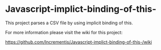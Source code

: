 # Javascript-implict-binding-of-this-
This project parses a CSV file by using implicit binding of this.

For more information please visit the wiki for this project:

https://github.com/Incrementis/Javascript-implict-binding-of-this-/wiki
